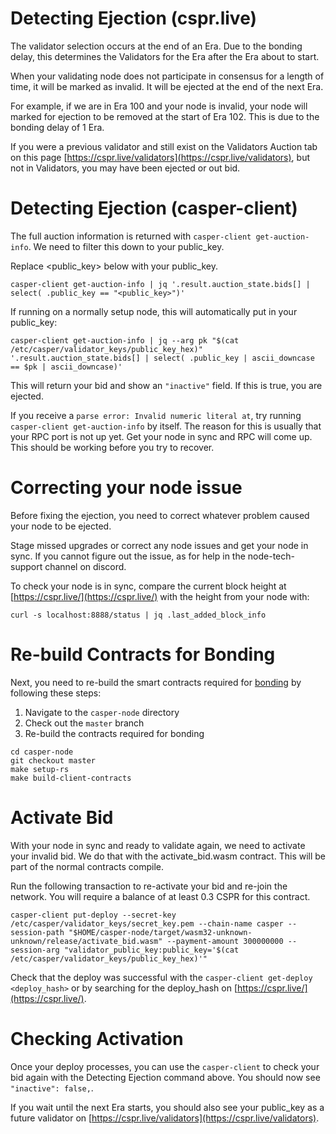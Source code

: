 # Detecting Ejection (cspr.live)

The validator selection occurs at the end of an Era. Due to the bonding delay, this determines the Validators for the Era after the Era about to start.

When your validating node does not participate in consensus for a length of time, it will be marked as invalid. It will be ejected at the end of the next Era.

For example, if we are in Era 100 and your node is invalid, your node will marked for ejection to be removed at the start of Era 102. This is due to the bonding delay of 1 Era.

If you were a previous validator and still exist on the Validators Auction tab on this page [https://cspr.live/validators](https://cspr.live/validators), but not in Validators, you may have been ejected or out bid. 

# Detecting Ejection (casper-client)

The full auction information is returned with `casper-client get-auction-info`.  We need to filter this down to your public_key.

Replace <public_key> below with your public_key.

`casper-client get-auction-info | jq '.result.auction_state.bids[] | select( .public_key == "<public_key>")'`

If running on a normally setup node, this will automatically put in your public_key:

`casper-client get-auction-info | jq --arg pk "$(cat /etc/casper/validator_keys/public_key_hex)" '.result.auction_state.bids[] | select( .public_key | ascii_downcase == $pk | ascii_downcase)'`

This will return your bid and show an `"inactive"` field.  If this is true, you are ejected.

If you receive a `parse error: Invalid numeric literal at`, try running `casper-client get-auction-info` by itself.  The reason for this is usually that your RPC port is not up yet.  Get your node in sync and RPC will come up.  This should be working before you try to recover.

# Correcting your node issue

Before fixing the ejection, you need to correct whatever problem caused your node to be ejected.

Stage missed upgrades or correct any node issues and get your node in sync. If you cannot figure out the issue, as for help in the node-tech-support channel on discord.

To check your node is in sync, compare the current block height at [https://cspr.live/](https://cspr.live/) with the height from your node with:

`curl -s localhost:8888/status | jq .last_added_block_info`

# Re-build Contracts for Bonding

Next, you need to re-build the smart contracts required for [bonding](https://docs.casperlabs.io/en/latest/node-operator/bonding.html) by following these steps:

1. Navigate to the `casper-node` directory 
1. Check out the `master` branch
1. Re-build the contracts required for bonding

```
cd casper-node
git checkout master
make setup-rs
make build-client-contracts 
```

# Activate Bid

With your node in sync and ready to validate again, we need to activate your invalid bid.  We do that with the activate_bid.wasm contract.  This will be part of the normal contracts compile.

Run the following transaction to re-activate your bid and re-join the network. You will require a balance of at least 0.3 CSPR for this contract.

```
casper-client put-deploy --secret-key /etc/casper/validator_keys/secret_key.pem --chain-name casper --session-path "$HOME/casper-node/target/wasm32-unknown-unknown/release/activate_bid.wasm" --payment-amount 300000000 --session-arg "validator_public_key:public_key='$(cat /etc/casper/validator_keys/public_key_hex)'"
```

Check that the deploy was successful with the `casper-client get-deploy <deploy_hash>` or by searching for the deploy_hash on [https://cspr.live/](https://cspr.live/).

# Checking Activation

Once your deploy processes, you can use the `casper-client` to check your bid again with the Detecting Ejection command above. You should now see `"inactive": false,`.

If you wait until the next Era starts, you should also see your public_key as a future validator on [https://cspr.live/validators](https://cspr.live/validators).